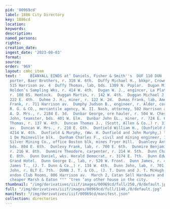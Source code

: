 ```yaml
---
pid: '00969cd'
label: 1886 City Directory
key: 1886cd
location: 
keywords: 
description: 
named_persons: 
rights: 
creation_date: 
ingest_date: '2023-08-03'
format: 
source: 
order: '969'
layout: cmhc_item
text: '    BIANYALL EINDS at’ Daniels, Fisher & Smith''s  DUF 110 DUN  Duffy John,
  porter, Baer Brothers, r. 318 W. 6th.  Duffy Michael H., bkkpr, Crown Point mine,
  515 Harrison av. 4  Duffy Thomas, lab, bds. 1309 N. Poplar.  Dugan Michael L., foreman,
  Holden’s Sampling Wks, r. 414 W. 4th.  Dugan W. J., engincer, La Plata Smelter,
  r. 108 8S. Hemlock.  Duggan Martin, r. 142 W. 4th.  Duggan Michael J., miner, r.
  222 E. 4th.  Duhme J. H., miner, r. 122 W. 2d.  Dumas Frank, lab, American Smelter.  Dumbaugh
  Frank, r. 711 Harrison av.  Dumphy Judson B., engineer, r. Alder, cor. 18th.  DUN
  R. G. & CO., mercantile agency, W. II. Nash, attorney, 502 Harrison av.  Dunbar
  A. D. Mrs., r. 2184 E. 3d.  Dunbar George, ore hauler, r. 504 W. Chestnut.  Dunbar
  John, teamster, bds. 401 W. Elm.  Dunbar John EL., miner, r. 724 E. 6th.  Duncan
  Thomas, r. 137 W. 4th.  Duncan Thomas J., (Scott, Allen & Co.,) r. 310 Harrison
  av.  Duncan W. Mrs., r. 210 E. Gth.  Duntield William H., (Dunfield & Murphy,) r.
  4214 W. 4th.  Dunfield & Murphy, (Ww. H. Dunfield and John Murphy,) law- yers, room
  1 De Maineville blk.  Dunham Charles F., civil and mining engineer, 18 Boston bik.  Dunkin
  Silver Mining Co., office Boston blk, mines Fryer Hill.  Duanlevy Anthony, miner,
  bds. 804 E. 6th.  Dunlevy Frank, lab, r. 700 E. 6th.  Dunmire Benjamin F., carpenter,
  r. 216 W. 8th.  Dunmire Theodore, carpenter, r. 214 W. 5th.  Dunn Charles, r. 431
  E. 8th.  Dunn Daniel, wks. Herald Democrat, r. 3174 E. 7th.  Dunn Edward, cook,
  Grand Hotel.  Dunn George E., lab, r. 520 W. Front.  Dunn James, r. 431 EK. 8th.  Dunn
  James T., (J. T. Dunn & Co.,) r. 134 W. 4th.  Dunn John, lab, r. 701 E. 7th.  Dunn
  John, r. BLT E. 7th.  DUNN J. T. & CO., (J. T. Dunn and J. T. McHugh,) proprs Clar-
  endon Club Rooms, 806 Harrison av.  March 2, Catan Sell Hardware and Mining Supplies
  cheaper Marsh & Eaton °°" ‘tren ‘any other house in the city.    '
thumbnail: "/img/derivatives/iiif/images/00969cd/full/250,/0/default.jpg"
full: "/img/derivatives/iiif/images/00969cd/full/1140,/0/default.jpg"
manifest: "/img/derivatives/iiif/00969cd/manifest.json"
collection: directories
---
```

